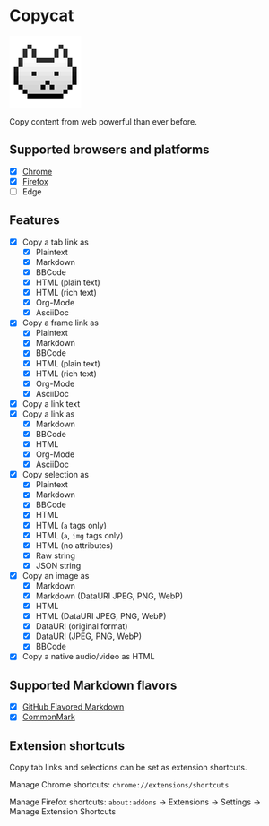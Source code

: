 # Copycat
![copycat-logo]

Copy content from web powerful than ever before.

[copycat-logo]: src/assets/images/icon-128.png

## Supported browsers and platforms
- [x] [Chrome]
- [x] [Firefox]
- [ ] Edge

[Chrome]: https://chrome.google.com/webstore/detail/jdjbiojkklnaeoanimopafmnmhldejbg
[Firefox]: https://addons.mozilla.org/firefox/addon/extension-copycat/

## Features
- [x] Copy a tab link as
  - [x] Plaintext
  - [x] Markdown
  - [x] BBCode
  - [x] HTML (plain text)
  - [x] HTML (rich text)
  - [x] Org-Mode
  - [x] AsciiDoc
- [x] Copy a frame link as
  - [x] Plaintext
  - [x] Markdown
  - [x] BBCode
  - [x] HTML (plain text)
  - [x] HTML (rich text)
  - [x] Org-Mode
  - [x] AsciiDoc
- [x] Copy a link text
- [x] Copy a link as
  - [x] Markdown
  - [x] BBCode
  - [x] HTML
  - [x] Org-Mode
  - [x] AsciiDoc
- [x] Copy selection as
  - [x] Plaintext
  - [x] Markdown
  - [x] BBCode
  - [x] HTML
  - [x] HTML (`a` tags only)
  - [x] HTML (`a`, `img` tags only)
  - [x] HTML (no attributes)
  - [x] Raw string
  - [x] JSON string
- [x] Copy an image as
  - [x] Markdown
  - [x] Markdown (DataURI JPEG, PNG, WebP)
  - [x] HTML
  - [x] HTML (DataURI JPEG, PNG, WebP)
  - [x] DataURI (original format)
  - [x] DataURI (JPEG, PNG, WebP)
  - [x] BBCode
- [x] Copy a native audio/video as HTML

## Supported Markdown flavors
- [x] [GitHub Flavored Markdown]
- [x] [CommonMark]

[GitHub Flavored Markdown]: https://github.github.com/gfm/
[CommonMark]: http://commonmark.org/

## Extension shortcuts
Copy tab links and selections can be set as extension shortcuts.

Manage Chrome shortcuts:
`chrome://extensions/shortcuts`

Manage Firefox shortcuts:
`about:addons` -> Extensions -> Settings -> Manage Extension Shortcuts
